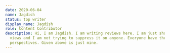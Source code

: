 ```yaml
---
date: 2020-06-04
name: Jagdish
status: top writer
display_name: Jagdish
role: Content Contributor
description: Hi, I am Jagdish. I am writing reviews here. I am just sharing my
  views and I am not trying to suppress it on anyone. Everyone have their own
  perspectives. Given above is just mine.
---
```

